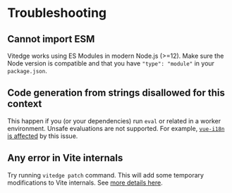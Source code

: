# Troubleshooting

## Cannot import ESM

Vitedge works using ES Modules in modern Node.js (>=12). Make sure the Node version is compatible and that you have `"type": "module"` in your `package.json`.

## Code generation from strings disallowed for this context

This happen if you (or your dependencies) run `eval` or related in a worker environment. Unsafe evaluations are not supported. For example, [`vue-i18n` is affected](https://github.com/intlify/vue-i18n-next/issues/198) by this issue.

## Any error in Vite internals

Try running `vitedge patch` command. This will add some temporary modifications to Vite internals. See [more details here](../core/bin/cli.js).
